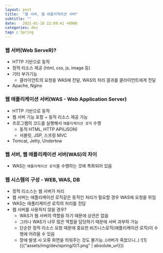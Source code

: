 ```yaml
---
layout: post
title:  "웹 서버, 웹 애플리케이션 서버"
subtitle: ""
date:   2021-01-10 22:09:41 +0900
categories: dev
tags : Spring
---
```



### 웹 서버(Web ServeR)?
- HTTP 기반으로 동작
- 정적 리소스 제공 (html, css, js, image 등)
- 기타 부가기능
  - 클라이언트의 요청을 WAS에 전달, WAS의 처리 결과를 클라이언트에게 전달
- Apache, Nginx

### 웹 애플리케이션 서버(WAS - Web Application Server)
- HTTP 기반으로 동작
- 웹 서버 기능 포함 + 동적 리소스 제공 가능
- 프로그램의 코드를 실행해서 `애플리케이션 로직` 수행
  - 동적 HTML, HTTP API(JSON)
  - 서블릿, JSP, 스프링 MVC
- Tomcat, Jetty, Undertow


### 웹 서버, 웹 애플리케이션 서버(WAS)의 차이
- WAS는 `애플리케이션 로직`을 수행하는 것에 특화되어 있음


### 웹 시스템의 구성 - WEB, WAS, DB
- 정적 리소스는 웹 서버가 처리
- 웹 서버는 애플리케이션 로직같은 동적인 처리가 필요할 경우 WAS에 요청을 위임
- WAS는 애플리케이션 로직의 처리를 전담
- 웹 서버를 사용하지 않을 경우?
  - WAS가 웹 서버의 역할을 하기 때문에 상관은 없음
  - 그러나 WAS가 너무 많은 역할을 담당하기 때문에 서버 과부하 가능
  - 단순한 정적 리소스 요청 때문에 중요한 비즈니스로직(애플리케이션 로직)이 수행에 어려울 수 있음
  - 장애 발생 시 오류 화면을 띄워주는 것도 불가능..(서버가 죽었으니..)
![1]({{"assets/img/dev/spring/0/1.png" | absolute_url}})

